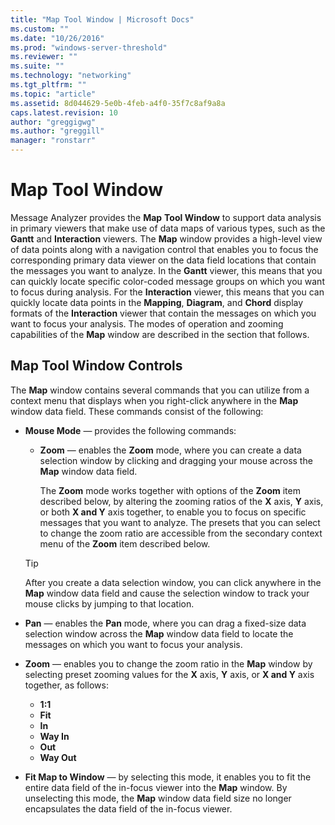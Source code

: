 ```yaml
---
title: "Map Tool Window | Microsoft Docs"
ms.custom: ""
ms.date: "10/26/2016"
ms.prod: "windows-server-threshold"
ms.reviewer: ""
ms.suite: ""
ms.technology: "networking"
ms.tgt_pltfrm: ""
ms.topic: "article"
ms.assetid: 8d044629-5e0b-4feb-a4f0-35f7c8af9a8a
caps.latest.revision: 10
author: "greggigwg"
ms.author: "greggill"
manager: "ronstarr"
---
```


# Map Tool Window

Message Analyzer provides the **Map** **Tool Window** to support data analysis in primary viewers that make use of data maps of various types, such as the **Gantt** and **Interaction** viewers. The **Map** window provides a high-level view of data points along with a navigation control that enables you to focus the corresponding primary data viewer on the data field locations that contain the messages you want to analyze. In the **Gantt** viewer, this means that you can quickly locate specific color-coded message groups on which you want to focus during analysis. For the **Interaction** viewer, this means that you can quickly locate data points in the  **Mapping**, **Diagram**, and **Chord** display formats of the **Interaction** viewer that contain the messages on which you want to focus your analysis. The modes of operation and zooming capabilities of the **Map** window are described in the section that follows.  
  
## Map Tool Window Controls  

 The **Map** window contains several commands that you can utilize from a context menu that displays when you right-click anywhere in the **Map** window data field. These commands consist of the following:  
  
-   **Mouse Mode** — provides the following commands:  
  
    -   **Zoom** — enables the **Zoom** mode, where you can create a data selection window by clicking and dragging your mouse across the **Map** window data field.  
  
         The **Zoom** mode works together with options of the **Zoom** item described below, by altering the zooming ratios of the **X** axis, **Y** axis, or both **X and Y** axis together, to enable you to focus on specific messages that you want to analyze. The presets that you can select to change the zoom ratio are accessible from the secondary context menu of the **Zoom** item described below.  
  
    > [!TIP]
    >  After you create a data selection window, you can click anywhere in the **Map** window data field and cause the selection window to track your mouse clicks by jumping to that location.  
  
-   **Pan** — enables the **Pan** mode, where you can drag a fixed-size data selection window across the **Map** window data field to locate the messages on which you want to focus your analysis.  
  
-   **Zoom** — enables you to change the zoom ratio in the **Map** window by selecting preset zooming values for the **X** axis, **Y** axis, or **X and Y** axis together, as follows:  
  
    -   **1:1**
    -   **Fit**
    -   **In**
    -   **Way In**
    -   **Out**
    -   **Way Out**
  
-   **Fit Map to Window** — by selecting this mode, it enables you to fit the entire data field of the in-focus viewer into the **Map** window. By unselecting this mode, the **Map** window data field size no longer encapsulates the data field of the  in-focus viewer.